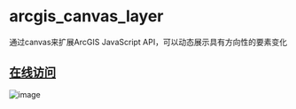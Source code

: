 # arcgis_canvas_layer
通过canvas来扩展ArcGIS JavaScript API，可以动态展示具有方向性的要素变化

## [在线访问](http://gisdaocaoren.github.io/arcgis_canvas_layer/)
 

![image](https://raw.githubusercontent.com/gisdaocaoren/arcgis_canvas_layer/043eae30be4440e406e1001e6499002e6ef7e106/screenshots/1.gif)       
